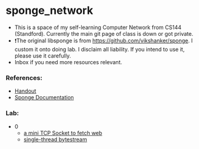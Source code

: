 # sponge_network

- This is a space of my self-learning Computer Network from CS144 (Standford). Currently the main git page of class is down or got private.
- ❗️The original libsponge is from https://github.com/vikshanker/sponge. I custom it onto doing lab. I disclaim all liability. If you intend to use it, please use it carefully. 
- Inbox if you need more resources relevant.

### References:
- [Handout](https://kangyupl.gitee.io/cs144.github.io)
- [Sponge Documentation](https://kangyupl.gitee.io/cs144.github.io/doc/lab0/annotated.html)


### Lab:
- 0
    - [a mini TCP Socket to fetch web](https://github.com/duongphannamhung/sponge_network/blob/main/sponge-network/apps/webget.cc)
    - [single-thread bytestream](https://github.com/duongphannamhung/sponge_network/blob/main/sponge-network/libsponge/byte_stream.cc)